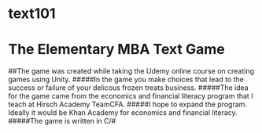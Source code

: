# text101 
# The Elementary MBA Text Game
##The game was created while taking the Udemy online course on creating games using Unity.
#####In the game you make choices that lead to the success or failure of your delicous frozen treats business.
#####The idea for the game came from the economics and financial literacy program that I teach at Hirsch Academy TeamCFA.
#####I hope to expand the program. Ideally it would be Khan Academy for economics and financial literacy.
#####The game is written in C/#
